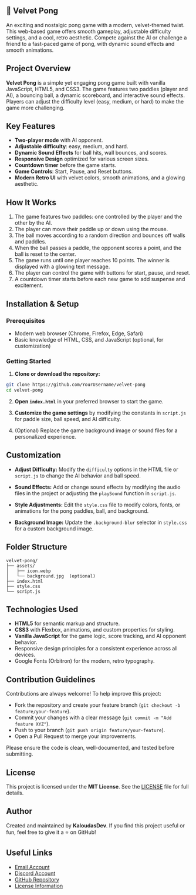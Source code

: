 ## 🏓 Velvet Pong

An exciting and nostalgic pong game with a modern, velvet-themed twist. This web-based game offers smooth gameplay, adjustable difficulty settings, and a cool, retro aesthetic. Compete against the AI or challenge a friend to a fast-paced game of pong, with dynamic sound effects and smooth animations.

## Project Overview

**Velvet Pong** is a simple yet engaging pong game built with vanilla JavaScript, HTML5, and CSS3. The game features two paddles (player and AI), a bouncing ball, a dynamic scoreboard, and interactive sound effects. Players can adjust the difficulty level (easy, medium, or hard) to make the game more challenging.

## Key Features

* **Two-player mode** with AI opponent.
* **Adjustable difficulty**: easy, medium, and hard.
* **Dynamic Sound Effects** for ball hits, wall bounces, and scores.
* **Responsive Design** optimized for various screen sizes.
* **Countdown timer** before the game starts.
* **Game Controls**: Start, Pause, and Reset buttons.
* **Modern Retro UI** with velvet colors, smooth animations, and a glowing aesthetic.

## How It Works

1. The game features two paddles: one controlled by the player and the other by the AI.
2. The player can move their paddle up or down using the mouse.
3. The ball moves according to a random direction and bounces off walls and paddles.
4. When the ball passes a paddle, the opponent scores a point, and the ball is reset to the center.
5. The game runs until one player reaches 10 points. The winner is displayed with a glowing text message.
6. The player can control the game with buttons for start, pause, and reset.
7. A countdown timer starts before each new game to add suspense and excitement.

## Installation & Setup

### Prerequisites

* Modern web browser (Chrome, Firefox, Edge, Safari)
* Basic knowledge of HTML, CSS, and JavaScript (optional, for customization)

### Getting Started

1. **Clone or download the repository:**

```bash
git clone https://github.com/YourUsername/velvet-pong
cd velvet-pong
```

2. **Open `index.html`** in your preferred browser to start the game.

3. **Customize the game settings** by modifying the constants in `script.js` for paddle size, ball speed, and AI difficulty.

4. (Optional) Replace the game background image or sound files for a personalized experience.

## Customization

* **Adjust Difficulty:**
  Modify the `difficulty` options in the HTML file or `script.js` to change the AI behavior and ball speed.

* **Sound Effects:**
  Add or change sound effects by modifying the audio files in the project or adjusting the `playSound` function in `script.js`.

* **Style Adjustments:**
  Edit the `style.css` file to modify colors, fonts, or animations for the pong paddles, ball, and background.

* **Background Image:**
  Update the `.background-blur` selector in `style.css` for a custom background image.

## Folder Structure

```
velvet-pong/
├── assets/
│   ├── icon.webp
│   └── background.jpg  (optional)
├── index.html
├── style.css
└── script.js
```

## Technologies Used

* **HTML5** for semantic markup and structure.
* **CSS3** with Flexbox, animations, and custom properties for styling.
* **Vanilla JavaScript** for the game logic, score tracking, and AI opponent behavior.
* Responsive design principles for a consistent experience across all devices.
* Google Fonts (Orbitron) for the modern, retro typography.

## Contribution Guidelines

Contributions are always welcome! To help improve this project:

* Fork the repository and create your feature branch (`git checkout -b feature/your-feature`).
* Commit your changes with a clear message (`git commit -m "Add feature XYZ"`).
* Push to your branch (`git push origin feature/your-feature`).
* Open a Pull Request to merge your improvements.

Please ensure the code is clean, well-documented, and tested before submitting.

## License

This project is licensed under the **MIT License**.
See the [LICENSE](./LICENSE) file for full details.

## Author

Created and maintained by **KaloudasDev**.
If you find this project useful or fun, feel free to give it a ⭐️ on GitHub!

## Useful Links

* [Email Account](mailto:kaloudasdev@gmail.com)
* [Discord Account](https://discordapp.com/users/1069279857072160921)
* [GitHub Repository](https://github.com/KaloudasDev/velvet-pong)
* [License Information](https://en.wikipedia.org/wiki/MIT_License)
